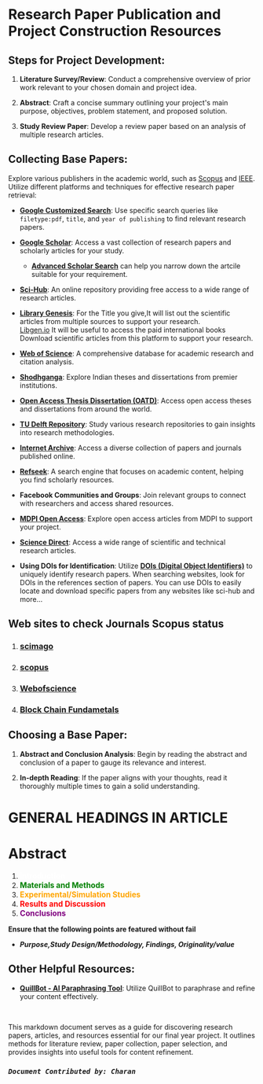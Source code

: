 # Research Paper Publication and Project Construction Resources

## Steps for Project Development:

1. **Literature Survey/Review**:
   Conduct a comprehensive overview of prior work relevant to your chosen domain and project idea.

2. **Abstract**:
   Craft a concise summary outlining your project's main purpose, objectives, problem statement, and proposed solution.

3. **Study Review Paper**:
   Develop a review paper based on an analysis of multiple research articles.

## Collecting Base Papers:

Explore various publishers in the academic world, such as [Scopus](https://www.scopus.com) and [IEEE](https://www.ieee.org). Utilize different platforms and techniques for effective research paper retrieval:

- **[Google Customized Search](https://www.google.com)**:
  Use specific search queries like `filetype:pdf`, `title`, and `year of publishing` to find relevant research papers.

- **[Google Scholar](https://scholar.google.com)**:
  Access a vast collection of research papers and scholarly articles for your study.  
  - **[Advanced Scholar Search](https://scholar.google.com/#d=gs_asd&t=1691802368465)**  can help you narrow down the artcile suitable for your requirement.

- **[Sci-Hub](https://sci-hub.se)**:
  An online repository providing free access to a wide range of research articles.

- **[Library Genesis](https://libgen.li/)**:
  For the Title you give,It will list out the scientific articles from multiple sources to support your research. <br>
  [Libgen.io](https://libgen.io/)  It will be useful to access the  paid international books
  Download scientific articles from this platform to support your research.

- **[Web of Science](https://www.webofscience.com/wos/)**:
  A comprehensive database for academic research and citation analysis.

- **[Shodhganga](https://shodhganga.inflibnet.ac.in/)**:
  Explore Indian theses and dissertations from premier institutions.

- **[Open Access Thesis Dissertation (OATD)](https://www.oatd.org)**:
  Access open access theses and dissertations from around the world.

- **[TU Delft Repository](https://repository.tudelft.nl/)**:
  Study various research repositories to gain insights into research methodologies.

- **[Internet Archive](https://archive.org)**:
  Access a diverse collection of papers and journals published online.

- **[Refseek](https://www.refseek.com/)**:
  A search engine that focuses on academic content, helping you find scholarly resources.

- **Facebook Communities and Groups**:
  Join relevant groups to connect with researchers and access shared resources. <br>

- **[MDPI Open Access](https://www.mdpi.com/)**:
  Explore open access articles from MDPI to support your project.

- **[Science Direct](https://www.sciencedirect.com/)**:
  Access a wide range of scientific and technical research articles.

- **Using DOIs for Identification**:
  Utilize **[DOIs (Digital Object Identifiers)](https://www.doi.org/)** to uniquely identify research papers. When searching websites, look for DOIs in the references section of papers. You can use DOIs to easily locate and download specific papers from any websites like sci-hub and more...

## Web sites to check Journals Scopus status 

1. ### [scimago](http://www.scimago.com)
2. ### [scopus](http://www.scopus.com)
3. ### [Webofscience](http://www.webofscience.com)
4.  ### [Block Chain Fundametals](https://www.ibm.com/topics/blockchain)



## Choosing a Base Paper:

1. **Abstract and Conclusion Analysis**:
   Begin by reading the abstract and conclusion of a paper to gauge its relevance and interest.

2. **In-depth Reading**:
   If the paper aligns with your thoughts, read it thoroughly multiple times to gain a solid understanding.



# GENERAL HEADINGS IN ARTICLE

# Abstract

1. <span style="color: white; font-weight: bold; font-size: 1.1em;">Introduction</span>
2. <span style="color: green; font-weight: bold; font-size: 1.1em;">Materials and Methods</span>
3. <span style="color: orange; font-weight: bold; font-size: 1.1em;">Experimental/Simulation Studies</span>
4. <span style="color: red; font-weight: bold; font-size: 1.1em;">Results and Discussion</span>
5. <span style="color: purple; font-weight: bold; font-size: 1.1em;">Conclusions</span>

**Ensure that the following points are featured without fail**
- ***Purpose,Study Design/Methodology, Findings, Originality/value***


## Other Helpful Resources:

- **[QuillBot - AI Paraphrasing Tool](https://quillbot.com/)**:
  Utilize QuillBot to paraphrase and refine your content effectively.

<br>

This markdown document serves as a guide for discovering research papers, articles, and resources essential for our final year project. It outlines methods for literature review, paper collection, paper selection, and provides insights into useful tools for content refinement.

### ***`Document Contributed by: Charan`***
